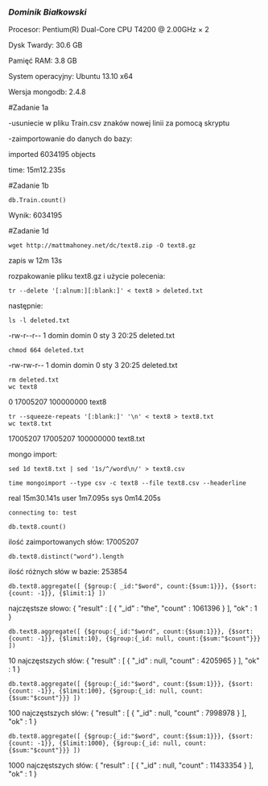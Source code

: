 ### *Dominik Białkowski*

Procesor: Pentium(R) Dual-Core CPU T4200 @ 2.00GHz × 2

Dysk Twardy: 30.6 GB

Pamięć RAM: 3.8 GB

System operacyjny: Ubuntu 13.10 x64


Wersja mongodb: 2.4.8

#Zadanie 1a 

-usuniecie w pliku Train.csv znaków nowej linii za pomocą skryptu

-zaimportowanie do danych do bazy:

imported 6034195 objects

time: 15m12.235s

#Zadanie 1b


	db.Train.count()


Wynik: 6034195



#Zadanie 1d


	wget http://mattmahoney.net/dc/text8.zip -O text8.gz

zapis w 12m 13s


rozpakowanie pliku text8.gz i użycie polecenia:


	tr --delete '[:alnum:][:blank:]' < text8 > deleted.txt


następnie:
	
	
	ls -l deleted.txt
	
	
 -rw-r--r-- 1 domin domin 0 sty  3 20:25 deleted.txt
	
	
	
	chmod 664 deleted.txt
	
	
 -rw-rw-r-- 1 domin domin 0 sty  3 20:25 deleted.txt
	
	
	rm deleted.txt
	wc text8
	
	
 0         17005207 100000000 text8
	
	
	
	tr --squeeze-repeats '[:blank:]' '\n' < text8 > text8.txt
	wc text8.txt
	
	
 17005207  17005207 100000000 text8.txt



mongo import:
	
	
	sed 1d text8.txt | sed '1s/^/word\n/' > text8.csv
	
	time mongoimport --type csv -c text8 --file text8.csv --headerline
	
	
 real	15m30.141s
 user	1m7.095s
 sys	0m14.205s


	connecting to: test

	db.text8.count()


ilość zaimportowanych słów:  17005207

	
	db.text8.distinct("word").length

	
ilość różnych słów w bazie:  253854
	
	
	db.text8.aggregate([ {$group:{ _id:"$word", count:{$sum:1}}}, {$sort: {count: -1}}, {$limit:1} ])
	
najczęstsze słowo:  { "result" : [ { "_id" : "the", "count" : 1061396 } ], "ok" : 1 }
	
	
	db.text8.aggregate([ {$group:{_id:"$word", count:{$sum:1}}}, {$sort: {count: -1}}, {$limit:10}, {$group:{_id: null, count:{$sum:"$count"}}} ])
	
	
10 najczęstszych słów:  { "result" : [ { "_id" : null, "count" : 4205965 } ], "ok" : 1 }
	
	
	db.text8.aggregate([ {$group:{_id:"$word", count:{$sum:1}}}, {$sort: {count: -1}}, {$limit:100}, {$group:{_id: null, count:{$sum:"$count"}}} ])
	
	
100 najczęstszych słów:  { "result" : [ { "_id" : null, "count" : 7998978 } ], "ok" : 1 }
	
	
	db.text8.aggregate([ {$group:{_id:"$word", count:{$sum:1}}}, {$sort: {count: -1}}, {$limit:1000}, {$group:{_id: null, count:{$sum:"$count"}}} ])
	
	
1000 najczęstszych słów:  { "result" : [ { "_id" : null, "count" : 11433354 } ], "ok" : 1 }



	


